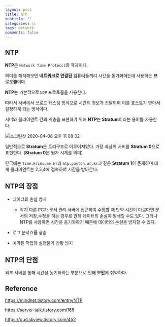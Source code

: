 ```yaml
---
layout: post
title: NTP
subtitle: ""
categories: cs
tags: Network
comments: false
---
```


## NTP

**NTP**은 `Network Time Protocol`의 약자이다.

의미를 해석해보면 **네트워크로 연결된** 컴퓨터들끼리 시간을 동기화하는데 사용하는 **프로토콜**이다.

**NTP**는 기본적으로 `UDP` 프로토콜을 사용한다.

따라서 서버에서 브로드 캐스팅 방식으로 시간의 정보가 전달되며 이를 호스트가 받아서 설정하게 되는 방식이다.

서버와 클라이언트 간의 계층을 표현하기 위해 **NTP**는 **Stratum**이라는 용어를 사용한다.

![스크린샷 2020-04-08 오후 11 08 32](https://user-images.githubusercontent.com/43809168/78793808-e38b7900-79ed-11ea-9ee8-f8c876bd099a.png)

일반적으로 **Stratum**은 트리구조로 이루어져있다. 가장 최상위 서버를 **Stratum 0**으로 표현한다. (**Stratum 0**은 원자 시계를 의미)

한국에는 `time.kriss.me.kr`과 `ntp.postch.ac.kr`과 같은 **Stratum 1**이 존재하며 대게 클라이언트는 2,3,4에 접속하여 시간을 받아온다.

## NTP의 장점

- 데이터의 손실 방지
    - 각기 다른 PC가 문서 관리 서버에 접근하여 수정할 때 만약 시간이 다르다면 문서의 저장,수정을 하는 경우로 인해 데이터의 손실이 발생할 수도 있다. 그러나 NTP를 사용하면 시간을 동기화하기 때문에 데이터의 손실을 방지할 수 있다.

- 로그 분석효율 상승

- 예약된 작업의 실행불가 상황 방지

## NTP의 단점

외부 서버를 통해 시간을 동기화하는 부분으로 인해 **보안**에 취약하다.



## Reference

https://mindnet.tistory.com/entry/NTP

https://server-talk.tistory.com/165

https://guslabview.tistory.com/452
